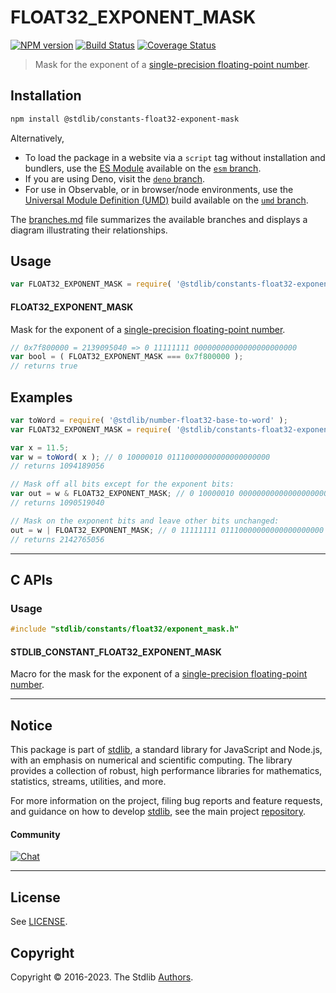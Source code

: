 <!--

@license Apache-2.0

Copyright (c) 2022 The Stdlib Authors.

Licensed under the Apache License, Version 2.0 (the "License");
you may not use this file except in compliance with the License.
You may obtain a copy of the License at

   http://www.apache.org/licenses/LICENSE-2.0

Unless required by applicable law or agreed to in writing, software
distributed under the License is distributed on an "AS IS" BASIS,
WITHOUT WARRANTIES OR CONDITIONS OF ANY KIND, either express or implied.
See the License for the specific language governing permissions and
limitations under the License.

-->

# FLOAT32_EXPONENT_MASK

[![NPM version][npm-image]][npm-url] [![Build Status][test-image]][test-url] [![Coverage Status][coverage-image]][coverage-url] <!-- [![dependencies][dependencies-image]][dependencies-url] -->

> Mask for the exponent of a [single-precision floating-point number][ieee754].

<section class="installation">

## Installation

```bash
npm install @stdlib/constants-float32-exponent-mask
```

Alternatively,

-   To load the package in a website via a `script` tag without installation and bundlers, use the [ES Module][es-module] available on the [`esm` branch][esm-url].
-   If you are using Deno, visit the [`deno` branch][deno-url].
-   For use in Observable, or in browser/node environments, use the [Universal Module Definition (UMD)][umd] build available on the [`umd` branch][umd-url].

The [branches.md][branches-url] file summarizes the available branches and displays a diagram illustrating their relationships.

</section>

<section class="usage">

## Usage

<!-- eslint-disable id-length -->

```javascript
var FLOAT32_EXPONENT_MASK = require( '@stdlib/constants-float32-exponent-mask' );
```

#### FLOAT32_EXPONENT_MASK

Mask for the exponent of a [single-precision floating-point number][ieee754].

<!-- eslint-disable id-length -->

```javascript
// 0x7f800000 = 2139095040 => 0 11111111 00000000000000000000000
var bool = ( FLOAT32_EXPONENT_MASK === 0x7f800000 );
// returns true
```

</section>

<!-- /.usage -->

<section class="notes">

</section>

<!-- /.notes -->

<section class="examples">

## Examples

<!-- eslint no-undef: "error" -->

```javascript
var toWord = require( '@stdlib/number-float32-base-to-word' );
var FLOAT32_EXPONENT_MASK = require( '@stdlib/constants-float32-exponent-mask' );

var x = 11.5;
var w = toWord( x ); // 0 10000010 01110000000000000000000
// returns 1094189056

// Mask off all bits except for the exponent bits:
var out = w & FLOAT32_EXPONENT_MASK; // 0 10000010 00000000000000000000000
// returns 1090519040

// Mask on the exponent bits and leave other bits unchanged:
out = w | FLOAT32_EXPONENT_MASK; // 0 11111111 01110000000000000000000
// returns 2142765056
```

</section>

<!-- /.examples -->

<!-- C interface documentation. -->

* * *

<section class="c">

## C APIs

<!-- Section to include introductory text. Make sure to keep an empty line after the intro `section` element and another before the `/section` close. -->

<section class="intro">

</section>

<!-- /.intro -->

<!-- C usage documentation. -->

<section class="usage">

### Usage

```c
#include "stdlib/constants/float32/exponent_mask.h"
```

#### STDLIB_CONSTANT_FLOAT32_EXPONENT_MASK

Macro for the mask for the exponent of a [single-precision floating-point number][ieee754].

</section>

<!-- /.usage -->

<!-- C API usage notes. Make sure to keep an empty line after the `section` element and another before the `/section` close. -->

<section class="notes">

</section>

<!-- /.notes -->

<!-- C API usage examples. -->

<section class="examples">

</section>

<!-- /.examples -->

</section>

<!-- /.c -->

<!-- Section for related `stdlib` packages. Do not manually edit this section, as it is automatically populated. -->

<section class="related">

</section>

<!-- /.related -->

<!-- Section for all links. Make sure to keep an empty line after the `section` element and another before the `/section` close. -->


<section class="main-repo" >

* * *

## Notice

This package is part of [stdlib][stdlib], a standard library for JavaScript and Node.js, with an emphasis on numerical and scientific computing. The library provides a collection of robust, high performance libraries for mathematics, statistics, streams, utilities, and more.

For more information on the project, filing bug reports and feature requests, and guidance on how to develop [stdlib][stdlib], see the main project [repository][stdlib].

#### Community

[![Chat][chat-image]][chat-url]

---

## License

See [LICENSE][stdlib-license].


## Copyright

Copyright &copy; 2016-2023. The Stdlib [Authors][stdlib-authors].

</section>

<!-- /.stdlib -->

<!-- Section for all links. Make sure to keep an empty line after the `section` element and another before the `/section` close. -->

<section class="links">

[npm-image]: http://img.shields.io/npm/v/@stdlib/constants-float32-exponent-mask.svg
[npm-url]: https://npmjs.org/package/@stdlib/constants-float32-exponent-mask

[test-image]: https://github.com/stdlib-js/constants-float32-exponent-mask/actions/workflows/test.yml/badge.svg?branch=main
[test-url]: https://github.com/stdlib-js/constants-float32-exponent-mask/actions/workflows/test.yml?query=branch:main

[coverage-image]: https://img.shields.io/codecov/c/github/stdlib-js/constants-float32-exponent-mask/main.svg
[coverage-url]: https://codecov.io/github/stdlib-js/constants-float32-exponent-mask?branch=main

<!--

[dependencies-image]: https://img.shields.io/david/stdlib-js/constants-float32-exponent-mask.svg
[dependencies-url]: https://david-dm.org/stdlib-js/constants-float32-exponent-mask/main

-->

[chat-image]: https://img.shields.io/gitter/room/stdlib-js/stdlib.svg
[chat-url]: https://gitter.im/stdlib-js/stdlib/

[stdlib]: https://github.com/stdlib-js/stdlib

[stdlib-authors]: https://github.com/stdlib-js/stdlib/graphs/contributors

[umd]: https://github.com/umdjs/umd
[es-module]: https://developer.mozilla.org/en-US/docs/Web/JavaScript/Guide/Modules

[deno-url]: https://github.com/stdlib-js/constants-float32-exponent-mask/tree/deno
[umd-url]: https://github.com/stdlib-js/constants-float32-exponent-mask/tree/umd
[esm-url]: https://github.com/stdlib-js/constants-float32-exponent-mask/tree/esm
[branches-url]: https://github.com/stdlib-js/constants-float32-exponent-mask/blob/main/branches.md

[stdlib-license]: https://raw.githubusercontent.com/stdlib-js/constants-float32-exponent-mask/main/LICENSE

[ieee754]: https://en.wikipedia.org/wiki/IEEE_754-1985

</section>

<!-- /.links -->
